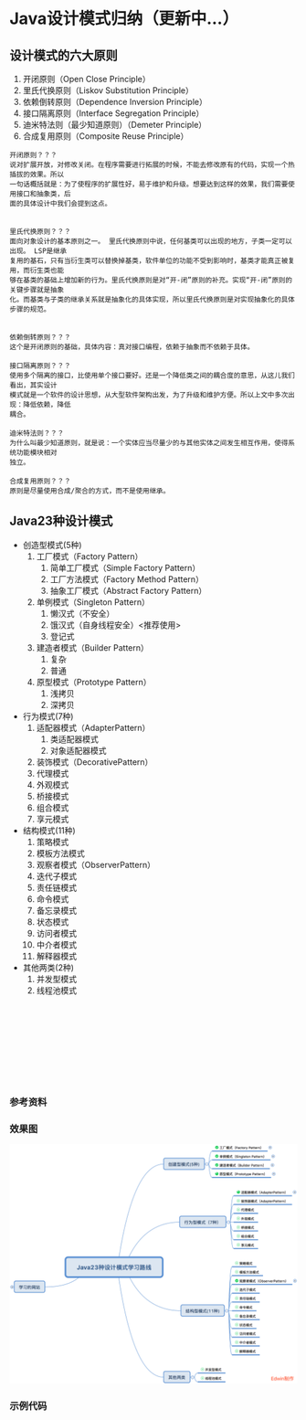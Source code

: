 # Java设计模式归纳（更新中...）

## 设计模式的六大原则

1. 开闭原则（Open Close Principle）
2. 里氏代换原则（Liskov Substitution Principle）
3. 依赖倒转原则（Dependence Inversion Principle）
4. 接口隔离原则（Interface Segregation Principle）
5. 迪米特法则（最少知道原则）（Demeter Principle）
6. 合成复用原则（Composite Reuse Principle）


```
开闭原则？？？
说对扩展开放，对修改关闭。在程序需要进行拓展的时候，不能去修改原有的代码，实现一个热插拔的效果。所以
一句话概括就是：为了使程序的扩展性好，易于维护和升级。想要达到这样的效果，我们需要使用接口和抽象类，后
面的具体设计中我们会提到这点。


里氏代换原则？？？
面向对象设计的基本原则之一。 里氏代换原则中说，任何基类可以出现的地方，子类一定可以出现。 LSP是继承
复用的基石，只有当衍生类可以替换掉基类，软件单位的功能不受到影响时，基类才能真正被复用，而衍生类也能
够在基类的基础上增加新的行为。里氏代换原则是对“开-闭”原则的补充。实现“开-闭”原则的关键步骤就是抽象
化。而基类与子类的继承关系就是抽象化的具体实现，所以里氏代换原则是对实现抽象化的具体步骤的规范。


依赖倒转原则？？？
这个是开闭原则的基础，具体内容：真对接口编程，依赖于抽象而不依赖于具体。

接口隔离原则？？？
使用多个隔离的接口，比使用单个接口要好。还是一个降低类之间的耦合度的意思，从这儿我们看出，其实设计
模式就是一个软件的设计思想，从大型软件架构出发，为了升级和维护方便。所以上文中多次出现：降低依赖，降低
耦合。

迪米特法则？？？
为什么叫最少知道原则，就是说：一个实体应当尽量少的与其他实体之间发生相互作用，使得系统功能模块相对
独立。

合成复用原则？？？
原则是尽量使用合成/聚合的方式，而不是使用继承。
```

## Java23种设计模式

* 创造型模式(5种)
	1. 工厂模式（Factory Pattern）
		1. 简单工厂模式（Simple Factory Pattern）
		2. 工厂方法模式（Factory Method Pattern）
		3. 抽象工厂模式（Abstract Factory Pattern）
	2. 单例模式（Singleton Pattern）
		1. 懒汉式（不安全）
		2. 饿汉式（自身线程安全）<推荐使用>
		3. 登记式
	3. 建造者模式（Builder Pattern）
		1. 复杂
		2. 普通
	4. 原型模式（Prototype Pattern）
		1. 浅拷贝
		2. 深拷贝	
* 行为模式(7种)
	1. 适配器模式（AdapterPattern）
		1. 类适配器模式
		2. 对象适配器模式
	2. 装饰模式（DecorativePattern）
	3. 代理模式
	4. 外观模式
	5. 桥接模式
	6. 组合模式
	7. 享元模式
* 结构模式(11种)
	1. 策略模式
	2. 模板方法模式
	3. 观察者模式（ObserverPattern）
	4. 迭代子模式
	5. 责任链模式
	6. 命令模式
	7. 备忘录模式
	8. 状态模式
	9. 访问者模式
	10. 中介者模式
	11. 解释器模式
* 其他两类(2种)
	1. 并发型模式
	2. 线程池模式






<br/>
<br/>
<br/>
<br/>
<br/>
<br/>
<br/>
<br/>

### 参考资料

### 效果图
![JavaDesignPatterns-art](https://raw.githubusercontent.com/why168/JavaDesignPatterns/master/art/boss.png)

### 示例代码
